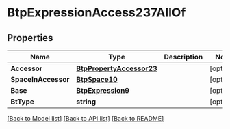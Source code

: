 # BtpExpressionAccess237AllOf

## Properties

Name | Type | Description | Notes
------------ | ------------- | ------------- | -------------
**Accessor** | [**BtpPropertyAccessor23**](BTPPropertyAccessor-23.md) |  | [optional] 
**SpaceInAccessor** | [**BtpSpace10**](BTPSpace-10.md) |  | [optional] 
**Base** | [**BtpExpression9**](BTPExpression-9.md) |  | [optional] 
**BtType** | **string** |  | [optional] 

[[Back to Model list]](../README.md#documentation-for-models) [[Back to API list]](../README.md#documentation-for-api-endpoints) [[Back to README]](../README.md)


